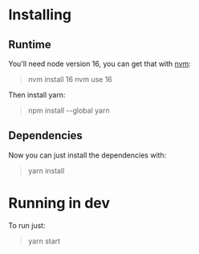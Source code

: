 # Installing

## Runtime
You'll need node version 16, you can get that with [nvm](https://github.com/nvm-sh/nvm):

> nvm install 16
> nvm use 16

Then install yarn:

> npm install --global yarn

## Dependencies

Now you can just install the dependencies with:
> yarn install

# Running in dev
To run just:
> yarn start
